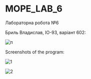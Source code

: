 # MOPE_LAB_6

Лабораторна робота №6

Бриль Владислав, ІО-93, варіант 602:

![п](https://user-images.githubusercontent.com/54996000/117204374-e75c1b80-adf8-11eb-81b3-0492e2542139.jpg)


Screenshots of the program:

![1](https://user-images.githubusercontent.com/54996000/117204413-f0e58380-adf8-11eb-80ba-27276fc0909c.jpg)

![2](https://user-images.githubusercontent.com/54996000/117204424-f4790a80-adf8-11eb-977c-9c42e834e90e.jpg)


